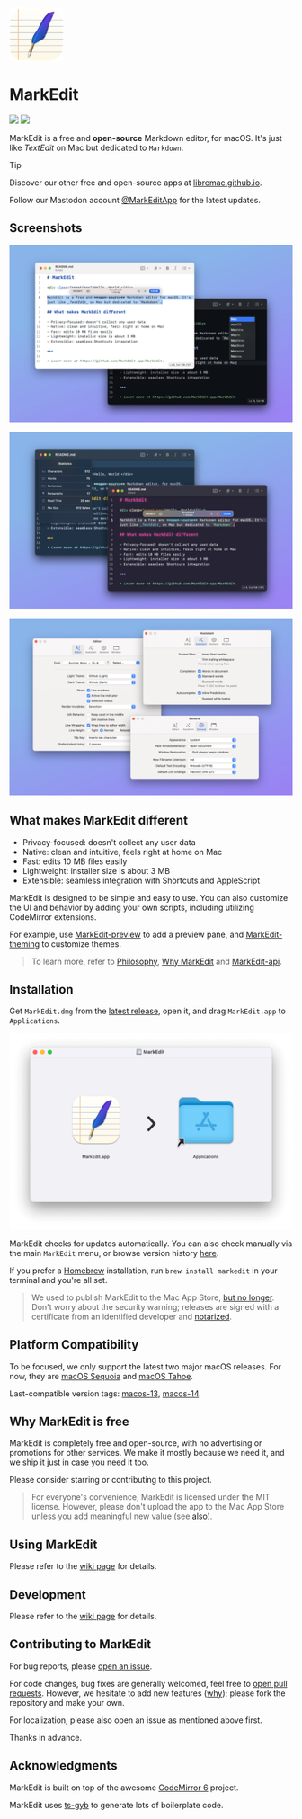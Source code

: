 <picture>
  <source media="(prefers-color-scheme: light)" srcset="https://raw.githubusercontent.com/MarkEdit-app/MarkEdit/main/Icon.png" width="96">
  <source media="(prefers-color-scheme: dark)" srcset="https://raw.githubusercontent.com/MarkEdit-app/MarkEdit/main/Icon-dark.png" width="96">
  <img src="./Icon.png" width="96">
</picture>

# MarkEdit

[![](https://img.shields.io/badge/Platform-macOS_15.0+-blue?color=007bff)](https://github.com/MarkEdit-app/MarkEdit/releases/latest) [![](https://github.com/MarkEdit-app/MarkEdit/actions/workflows/build-and-test.yml/badge.svg?branch=main)](https://github.com/MarkEdit-app/MarkEdit/actions/workflows/build-and-test.yml)

MarkEdit is a free and **open-source** Markdown editor, for macOS. It's just like _TextEdit_ on Mac but dedicated to `Markdown`.

> [!TIP]
> Discover our other free and open-source apps at [libremac.github.io](https://libremac.github.io/).
>
> Follow our Mastodon account [@MarkEditApp](https://mastodon.social/@MarkEditApp) for the latest updates.

## Screenshots

![Screenshots 01](/Screenshots/01.png)

![Screenshots 02](/Screenshots/02.png)

![Screenshots 03](/Screenshots/03.png)

## What makes MarkEdit different

- Privacy-focused: doesn't collect any user data
- Native: clean and intuitive, feels right at home on Mac
- Fast: edits 10 MB files easily
- Lightweight: installer size is about 3 MB
- Extensible: seamless integration with Shortcuts and AppleScript

MarkEdit is designed to be simple and easy to use. You can also customize the UI and behavior by adding your own scripts, including utilizing CodeMirror extensions.

For example, use [MarkEdit-preview](https://github.com/MarkEdit-app/MarkEdit-preview) to add a preview pane, and [MarkEdit-theming](https://github.com/MarkEdit-app/MarkEdit-theming) to customize themes.

> To learn more, refer to [Philosophy](https://github.com/MarkEdit-app/MarkEdit/wiki/Philosophy), [Why MarkEdit](https://github.com/MarkEdit-app/MarkEdit/wiki/Why-MarkEdit) and [MarkEdit-api](https://github.com/MarkEdit-app/MarkEdit-api).

## Installation

Get `MarkEdit.dmg` from the <a href="https://github.com/MarkEdit-app/MarkEdit/releases/latest" target="_blank">latest release</a>, open it, and drag `MarkEdit.app` to `Applications`.

<img src="./Screenshots/install.png" width="540" alt="Install MarkEdit">

MarkEdit checks for updates automatically. You can also check manually via the main `MarkEdit` menu, or browse version history [here](https://github.com/MarkEdit-app/MarkEdit/releases).

If you prefer a [Homebrew](https://brew.sh/) installation, run `brew install markedit` in your terminal and you're all set.

> We used to publish MarkEdit to the Mac App Store, [but no longer](https://github.com/MarkEdit-app/MarkEdit/wiki/Philosophy#be-a-good-macos-citizen). Don't worry about the security warning; releases are signed with a certificate from an identified developer and [notarized](https://developer.apple.com/documentation/security/notarizing_macos_software_before_distribution).

## Platform Compatibility

To be focused, we only support the latest two major macOS releases. For now, they are [macOS Sequoia](https://www.apple.com/macos/macos-sequoia/) and [macOS Tahoe](https://www.apple.com/os/macos/).

Last-compatible version tags: [macos-13](https://github.com/MarkEdit-app/MarkEdit/releases/tag/macos-13), [macos-14](https://github.com/MarkEdit-app/MarkEdit/releases/tag/macos-14).

## Why MarkEdit is free

MarkEdit is completely free and open-source, with no advertising or promotions for other services. We make it mostly because we need it, and we ship it just in case you need it too.

Please consider starring or contributing to this project.

> For everyone's convenience, MarkEdit is licensed under the MIT license. However, please don't upload the app to the Mac App Store unless you add meaningful new value (see [also](https://github.com/MarkEdit-app/MarkEdit/wiki#last-but-not-least)).

## Using MarkEdit

Please refer to the [wiki page](https://github.com/MarkEdit-app/MarkEdit/wiki/Manual) for details.

## Development

Please refer to the [wiki page](https://github.com/MarkEdit-app/MarkEdit/wiki/Development) for details.

## Contributing to MarkEdit

For bug reports, please [open an issue](https://github.com/MarkEdit-app/MarkEdit/issues/new).

For code changes, bug fixes are generally welcomed, feel free to [open pull requests](https://github.com/MarkEdit-app/MarkEdit/compare). However, we hesitate to add new features ([why](https://github.com/MarkEdit-app/MarkEdit/wiki/Why-MarkEdit#feature-poor)); please fork the repository and make your own.

For localization, please also open an issue as mentioned above first.

Thanks in advance.

## Acknowledgments

MarkEdit is built on top of the awesome [CodeMirror 6](https://codemirror.net/) project.

MarkEdit uses [ts-gyb](https://github.com/microsoft/ts-gyb) to generate lots of boilerplate code.
